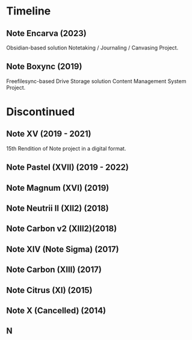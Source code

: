 # Timeline

## Note Encarva (2023)
Obsidian-based solution Notetaking / Journaling / Canvasing Project.
## Note Boxync (2019)
Freefilesync-based Drive Storage solution Content Management System Project.

# Discontinued
## Note XV (2019 - 2021)
15th Rendition of Note project in a digital format.

## Note Pastel (XVII) (2019 - 2022)
## Note Magnum (XVI) (2019)
## Note Neutrii II (XII2) (2018)
## Note Carbon v2 (XIII2)(2018)
## Note XIV (Note Sigma) (2017)
## Note Carbon (XIII) (2017)
## Note Citrus (XI) (2015)
## Note X (Cancelled) (2014)
## N
